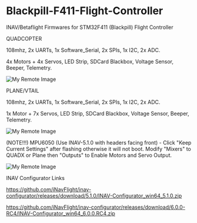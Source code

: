 # Blackpill-F411-Flight-Controller
INAV/Betaflight Firmwares for STM32F411 (Blackpill) Flight Controller

QUADCOPTER

108mhz, 2x UARTs, 1x Software_Serial, 2x SPIs, 1x I2C, 2x ADC.

4x Motors + 4x Servos, LED Strip, SDCard Blackbox, Voltage Sensor, Beeper, Telemetry.

![My Remote Image](https://github.com/EonClaw/DIY-Flight-Controller-STM32F411CEU6/blob/main/images/blackpill-fc-pinout-LARGE-rev2-QUADa.png?dl=0)

PLANE/VTAIL

108mhz, 2x UARTs, 1x Software_Serial, 2x SPIs, 1x I2C, 2x ADC.

1x Motor + 7x Servos, LED Strip, SDCard Blackbox, Voltage Sensor, Beeper, Telemetry.

![My Remote Image](https://github.com/EonClaw/STM32F411-Blackpill-INAV-FixedWing/blob/main/blackpill-fc-pinout-LARGE-rev3-FixedWing.png?dl=0)

(NOTE!!!) MPU6050 (Use INAV-5.1.0 with headers facing front) - Click "Keep Current Settings" after flashing otherwise it will not boot. Modify "Mixers" to QUADX or Plane then "Outputs" to Enable Motors and Servo Output.

![My Remote Image](https://github.com/EonClaw/DIY-Flight-Controller-STM32F411CEU6/blob/main/images/keepcurrentsettings.png?dl=0)

INAV Configurator Links

https://github.com/iNavFlight/inav-configurator/releases/download/5.1.0/INAV-Configurator_win64_5.1.0.zip

https://github.com/iNavFlight/inav-configurator/releases/download/6.0.0-RC4/INAV-Configurator_win64_6.0.0.RC4.zip
